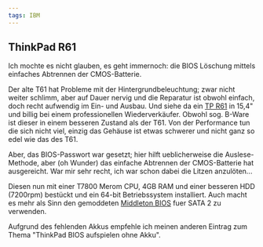 ```yaml
---
tags: IBM
---
```

## ThinkPad R61
Ich mochte es nicht glauben, es geht immernoch: die BIOS Löschung mittels einfaches Abtrennen der CMOS-Batterie.

Der alte T61 hat Probleme mit der Hintergrundbeleuchtung; zwar nicht weiter schlimm, aber auf Dauer nervig und die Reparatur ist obwohl einfach, doch recht aufwendig im Ein- und Ausbau. Und siehe da ein [TP R61](https://thinkwiki.de/R61) in 15,4" und billig bei einem professionellen Wiederverkäufer. Obwohl sog. B-Ware ist dieser in einem besseren Zustand als der T61. Von der Performance tun die sich nicht viel, einzig das Gehäuse ist etwas schwerer und nicht ganz so edel wie das des T61.

Aber, das BIOS-Passwort war gesetzt; hier hilft ueblicherweise die Auslese-Methode, aber (oh Wunder) das einfache Abtrennen der CMOS-Batterie hat ausgereicht. War mir sehr recht, ich war schon dabei die Litzen anzulöten...

Diesen nun mit einer T7800 Merom CPU, 4GB RAM und einer besseren HDD (7200rpm) bestückt und ein 64-bit Betriebssystem installiert. Auch macht es mehr als Sinn den gemoddeten [Middleton BIOS](https://www.thinkwiki.org/wiki/Middleton%27s_BIOS) fuer SATA 2 zu verwenden.

Aufgrund des fehlenden Akkus empfehle ich meinen anderen Eintrag zum Thema "ThinkPad BIOS aufspielen ohne Akku".
